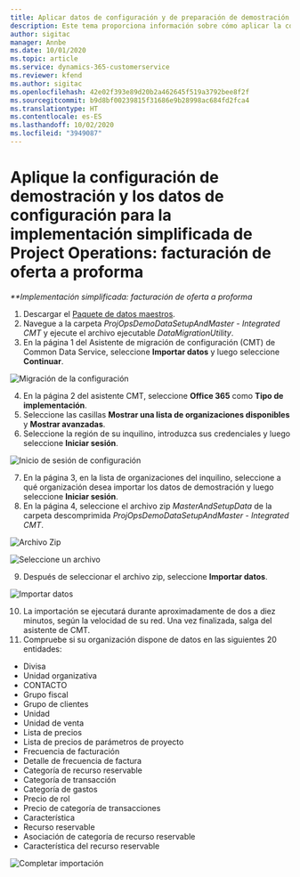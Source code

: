```yaml
---
title: Aplicar datos de configuración y de preparación de demostración
description: Este tema proporciona información sobre cómo aplicar la configuración de demostración y los datos de configuración para las operaciones de proyecto.
author: sigitac
manager: Annbe
ms.date: 10/01/2020
ms.topic: article
ms.service: dynamics-365-customerservice
ms.reviewer: kfend
ms.author: sigitac
ms.openlocfilehash: 42e02f393e89d20b2a462645f519a3792bee8f2f
ms.sourcegitcommit: b9d8bf00239815f31686e9b28998ac684fd2fca4
ms.translationtype: HT
ms.contentlocale: es-ES
ms.lasthandoff: 10/02/2020
ms.locfileid: "3949087"
---
```

# <a name="apply-demo-setup-and-configuration-data-for-project-operations-lite-deployment---deal-to-proforma-invoicing"></a>Aplique la configuración de demostración y los datos de configuración para la implementación simplificada de Project Operations: facturación de oferta a proforma

_**Implementación simplificada: facturación de oferta a proforma_

1. Descargar el [Paquete de datos maestros](https://download.microsoft.com/download/3/4/1/341bf279-a64f-4baa-af31-ce624859b518/ProjOpsSampleSetupData%20-%20CE%20only%20CMT.zip). 
2. Navegue a la carpeta *ProjOpsDemoDataSetupAndMaster - Integrated CMT* y ejecute el archivo ejecutable *DataMigrationUtility*.
3. En la página 1 del Asistente de migración de configuración (CMT) de Common Data Service, seleccione **Importar datos** y luego seleccione **Continuar**.

![Migración de la configuración](./media/1ConfigurationMigration.png)

4. En la página 2 del asistente CMT, seleccione **Office 365** como **Tipo de implementación**.
5. Seleccione las casillas **Mostrar una lista de organizaciones disponibles** y **Mostrar avanzadas**.
6. Seleccione la región de su inquilino, introduzca sus credenciales y luego seleccione **Iniciar sesión**.

![Inicio de sesión de configuración](./media/2ConfigurationSignin.png)

7. En la página 3, en la lista de organizaciones del inquilino, seleccione a qué organización desea importar los datos de demostración y luego seleccione **Iniciar sesión**.
8. En la página 4, seleccione el archivo zip *MasterAndSetupData* de la carpeta descomprimida *ProjOpsDemoDataSetupAndMaster - Integrated CMT*.

![Archivo Zip](./media/3ZipFile.png)

![Seleccione un archivo](./media/4SelectAFile.png)

9. Después de seleccionar el archivo zip, seleccione **Importar datos**.

![Importar datos](./media/5ImportData.png)

10. La importación se ejecutará durante aproximadamente de dos a diez minutos, según la velocidad de su red. Una vez finalizada, salga del asistente de CMT. 
11. Compruebe si su organización dispone de datos en las siguientes 20 entidades:

- Divisa
- Unidad organizativa
- CONTACTO
- Grupo fiscal
- Grupo de clientes
- Unidad
- Unidad de venta
- Lista de precios
- Lista de precios de parámetros de proyecto
- Frecuencia de facturación
- Detalle de frecuencia de factura
- Categoría de recurso reservable
- Categoría de transacción
- Categoría de gastos
- Precio de rol
- Precio de categoría de transacciones
- Característica
- Recurso reservable
- Asociación de categoría de recurso reservable
- Característica del recurso reservable

![Completar importación](./media/6CompleteImport.png)
